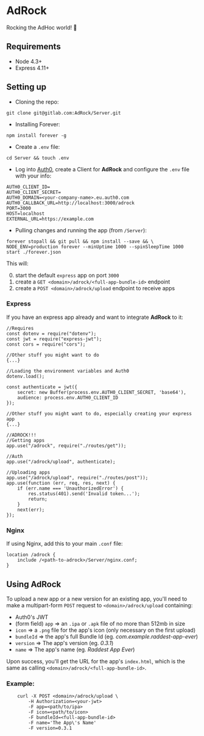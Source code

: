 # AdRock

Rocking the AdHoc world! 🤘

## Requirements

* Node 4.3+
* Express 4.11+

## Setting up

* Cloning the repo:

`git clone git@gitlab.com:AdRock/Server.git`
* Installing Forever:

`npm install forever -g`
* Create a `.env` file:

`cd Server && touch .env`
* Log into [Auth0](https://www.auth0.com), create a Client for **AdRock** and configure the `.env` file with your info:

```
AUTH0_CLIENT_ID= 
AUTH0_CLIENT_SECRET= 
AUTH0_DOMAIN=<your-company-name>.eu.auth0.com 
AUTH0_CALLBACK_URL=http://localhost:3000/adrock
PORT=3000
HOST=localhost
EXTERNAL_URL=https://example.com
```

* Pulling changes and running the app (from `/Server`):

`forever stopall && git pull && npm install --save && \
NODE_ENV=production forever --minUptime 1000 --spinSleepTime 1000 start ./forever.json`

This will:

0. start the default `express` app on port `3000`
0. create a `GET <domain>/adrock/<full-app-bundle-id>` endpoint
0. create a `POST <domain>/adrock/upload` endpoint to receive apps

### Express

If you have an express app already and want to integrate **AdRock** to it:

```
//Requires
const dotenv = require("dotenv");
const jwt = require("express-jwt");
const cors = require("cors");

//Other stuff you might want to do
{...}

//Loading the environment variables and Auth0
dotenv.load();

const authenticate = jwt({
	secret: new Buffer(process.env.AUTH0_CLIENT_SECRET, 'base64'),
	audience: process.env.AUTH0_CLIENT_ID
});

//Other stuff you might want to do, especially creating your express app
{...}

//ADROCK!!!
//Getting apps
app.use("/adrock", require("./routes/get"));

//Auth
app.use("/adrock/upload", authenticate);

//Uploading apps
app.use("/adrock/upload", require("./routes/post"));
app.use(function (err, req, res, next) {
	if (err.name === 'UnauthorizedError') {
		res.status(401).send('Invalid token...');
		return;
	}
	next(err);
});
```

### Nginx

If using Nginx, add this to your main `.conf` file:

```
location /adrock {
	include	/<path-to-adrock>/Server/nginx.conf;
}
```

## Using AdRock

To upload a new app or a new version for an existing app, you'll need to make a multipart-form `POST` request to `<domain>/adrock/upload` containing:

* Auth0's JWT
* (form field) `app` => an `.ipa` or `.apk` file of no more than 512mb in size
* `icon` => a `.png` file for the app's icon (only necessary on the first upload)
* `bundleId` => the app's full Bundle Id (eg. _com.example.raddest-app-ever_)
* `version` => The app's version (eg. _0.3.1_)
* `name` => The app's name (eg. _Raddest App Ever_)

Upon success, you'll get the URL for the app's `index.html`, which is the same as calling `<domain>/adrock/<full-app-bundle-id>`.

### Example:

```
	curl -X POST <domain>/adrock/upload \
		-H Authorization=<your-jwt>
		-F app=<path/to/ipa>
		-F icon=<path/to/icon>
		-F bundleId=<full-app-bundle-id>
		-F name='The App\'s Name'
		-F version=0.3.1
```
